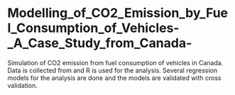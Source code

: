 # Modelling_of_CO2_Emission_by_Fuel_Consumption_of_Vehicles-_A_Case_Study_from_Canada-
Simulation of CO2 emission from fuel consumption of vehicles in Canada. Data is collected from and R is used for the analysis. Several regression models for the analysis are done and the models are validated with cross validation. 
